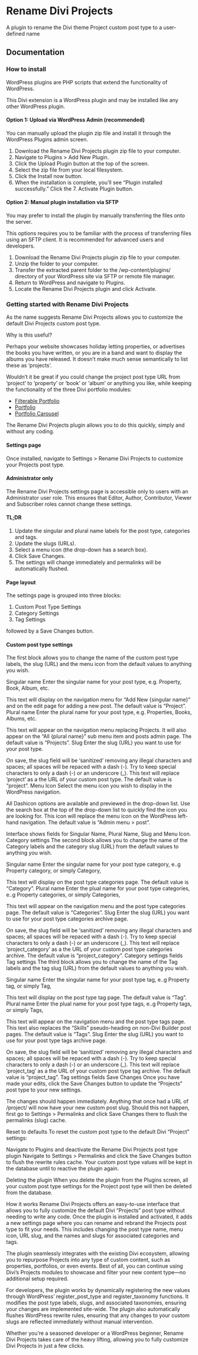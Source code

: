 # Rename Divi Projects

A plugin to rename the Divi theme Project custom post type to a user-defined name



## Documentation

### How to install

WordPress plugins are PHP scripts that extend the functionality of WordPress.

This Divi extension is a WordPress plugin and may be installed like any other WordPress plugin.


#### Option 1: Upload via WordPress Admin (recommended)

You can manually upload the plugin zip file and install it through the WordPress Plugins admin screen.

1. Download the Rename Divi Projects plugin zip file to your computer.
2. Navigate to Plugins > Add New Plugin.
3. Click the Upload Plugin button at the top of the screen.
4. Select the zip file from your local filesystem.
5. Click the Install now button.
6. When the installation is complete, you’ll see “Plugin installed successfully.” Click the 7. Activate Plugin button.


#### Option 2: Manual plugin installation via SFTP

You may prefer to install the plugin by manually transferring the files onto the server.

This options requires you to be familiar with the process of transferring files using an SFTP client. It is recommended for advanced users and developers.

1. Download the Rename Divi Projects plugin zip file to your computer.
2. Unzip the folder to your computer.
3. Transfer the extracted parent folder to the /wp-content/plugins/ directory of your WordPress site via SFTP or remote file manager.
4. Return to WordPress and navigate to Plugins.
5. Locate the Rename Divi Projects plugin and click Activate.


### Getting started with Rename Divi Projects

As the name suggests Rename Divi Projects allows you to customize the default Divi Projects custom post type.

Why is this useful?

Perhaps your website showcases holiday letting properties, or advertises the books you have written, or you are in a band and want to display the albums you have released. It doesn’t make much sense semantically to list these as ‘projects’.

Wouldn’t it be great if you could change the project post type URL from ‘project’ to ‘property’ or ‘book’ or ‘album’ or anything you like, while keeping the functionality of the three Divi portfolio modules:

* [Filterable Portfolio](https://www.elegantthemes.com/modules/filterable-portfolio/)
* [Portfolio](https://www.elegantthemes.com/modules/portfolio/)
* [Portfolio Carousel](https://www.elegantthemes.com/modules/portfolio-carousel/)

The Rename Divi Projects plugin allows you to do this quickly, simply and without any coding.


#### Settings page

Once installed, navigate to Settings > Rename Divi Projects to customize your Projects post type.

#### Administrator only

The Rename Divi Projects settings page is accessible only to users with an Administrator user role. This ensures that Editor, Author, Contributor, Viewer and Subscriber roles cannot change these settings.

#### TL;DR

1. Update the singular and plural name labels for the post type, categories and tags.
2. Update the slugs (URLs).
3. Select a menu icon (the drop-down has a search box).
4. Click Save Changes.
5. The settings will change immediately and permalinks will be automatically flushed.


#### Page layout
The settings page is grouped into three blocks:

1. Custom Post Type Settings
2. Category Settings
3. Tag Settings

followed by a Save Changes button.

#### Custom post type settings

The first block allows you to change the name of the custom post type labels, the slug (URL) and the menu icon from the default values to anything you wish.

Singular name
Enter the singular name for your post type, e.g. Property, Book, Album, etc.

This text will display on the navigation menu for “Add New {singular name}” and on the edit page for adding a new post.
The default value is “Project”.
Plural name
Enter the plural name for your post type, e.g. Properties, Books, Albums, etc.

This text will appear on the navigation menu replacing Projects. It will also appear on the “All {plural name}” sub menu item and posts admin page.
The default value is “Projects”.
Slug
Enter the slug (URL) you want to use for your post type.

On save, the slug field will be ‘sanitized’ removing any illegal characters and spaces; all spaces will be repaced with a dash (-). Try to keep special characters to only a dash (-) or an underscore (_).
This text will replace ‘project’ as a the URL of your custom post type.
The default value is “project”.
Menu Icon
Select the menu icon you wish to display in the WordPress navigation.

All Dashicon options are available and previewed in the drop-down list. Use the search box at the top of the drop-down list to quickly find the icon you are looking for.
This icon will replace the menu icon on the WordPress left-hand navigation.
The default value is “Admin menu > post”.
 

Interface shows fields for Singular Name, Plural Name, Slug and Menu Icon.
Category settings
The second block allows you to change the name of the Category labels and the category slug (URL) from the default values to anything you wish.

Singular name
Enter the singular name for your post type category, e..g Property category, or simply Category,

This text will display on the post type categories page.
The default value is “Category”.
Plural name
Enter the plual name for your post type categories, e..g Property categories, or simply Categories,

This text will appear on the navigation menu and the post type categories page.
The default value is “Categories”.
Slug
Enter the slug (URL) you want to use for your post type categories archive page.

On save, the slug field will be ‘sanitized’ removing any illegal characters and spaces; all spaces will be repaced with a dash (-). Try to keep special characters to only a dash (-) or an underscore (_).
This text will replace ‘project_category’ as a the URL of your custom post type categories archive.
The default value is “project_category”.
Category settings fields
Tag settings
The third block allows you to change the name of the Tag labels and the tag slug (URL) from the default values to anything you wish.

Singular name
Enter the singular name for your post type tag, e..g Property tag, or simply Tag,

This text will display on the post type tag page.
The default value is “Tag”.
Plural name
Enter the plual name for your post type tags, e..g Property tags, or simply Tags,

This text will appear on the navigation menu and the post type tags page.
This text also replaces the “Skills” pseudo-heading on non-Divi Builder post pages.
The default value is “Tags”.
Slug
Enter the slug (URL) you want to use for your post type tags archive page.

On save, the slug field will be ‘sanitized’ removing any illegal characters and spaces; all spaces will be repaced with a dash (-). Try to keep special characters to only a dash (-) or an underscore (_).
This text will replace ‘project_tag’ as a the URL of your custom post type tag archive.
The default value is “project_tag”.
Tag settings fields
Save Changes
Once you have made your edits, click the Save Changes button to update the “Projects” post type to your new settings.

The changes should happen immediately. Anything that once had a URL of /project/ will now have your new custom post slug. Should this not happen, first go to Settings > Permalinks and click Save Changes there to flush the permalinks (slug) cache.

Reset to defaults
To reset the custom post type to the default Divi “Project” settings:

Navigate to Plugins and deactivate the Rename Divi Projects post type plugin
Navigate to Settings > Permalinks and click the Save Changes button to flush the rewrite rules cache.
Your custom post type values will be kept in the database until to reactive the plugin again.

Deleting the plugin
When you delete the plugin from the Plugins screen, all your custom post type settings for the Project post type will then be deleted from the database.

How it works
Rename Divi Projects offers an easy-to-use interface that allows you to fully customize the default Divi “Projects” post type without needing to write any code. Once the plugin is installed and activated, it adds a new settings page where you can rename and rebrand the Projects post type to fit your needs. This includes changing the post type name, menu icon, URL slug, and the names and slugs for associated categories and tags.

The plugin seamlessly integrates with the existing Divi ecosystem, allowing you to repurpose Projects into any type of custom content, such as properties, portfolios, or even events. Best of all, you can continue using Divi’s Projects modules to showcase and filter your new content type—no additional setup required.

For developers, the plugin works by dynamically registering the new values through WordPress’ register_post_type and register_taxonomy functions. It modifies the post type labels, slugs, and associated taxonomies, ensuring your changes are implemented site-wide. The plugin also automatically flushes WordPress rewrite rules, ensuring that any changes to your custom slugs are reflected immediately without manual intervention.

Whether you’re a seasoned developer or a WordPress beginner, Rename Divi Projects takes care of the heavy lifting, allowing you to fully customize Divi Projects in just a few clicks.

